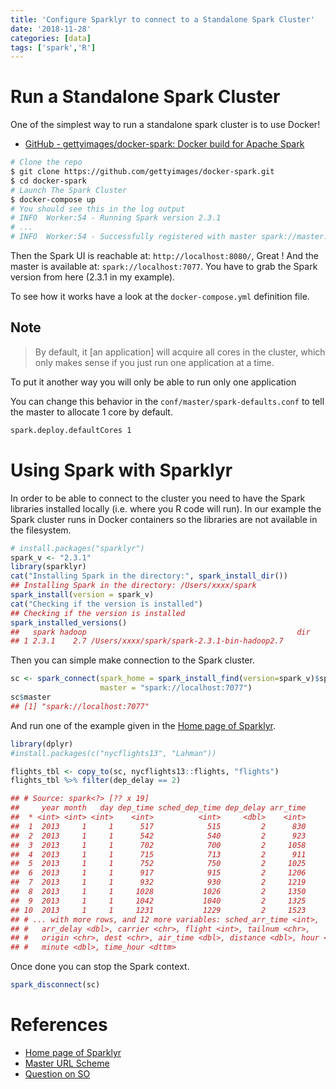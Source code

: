 ```yaml
---
title: 'Configure Sparklyr to connect to a Standalone Spark Cluster'
date: '2018-11-28'
categories: [data]
tags: ['spark','R']
---
```


# Run a Standalone Spark Cluster

One of the simplest way to run a standalone spark cluster is to use
Docker!

*   [GitHub - gettyimages/docker-spark: Docker build for Apache
    Spark](https://github.com/gettyimages/docker-spark)

```bash
# Clone the repo
$ git clone https://github.com/gettyimages/docker-spark.git
$ cd docker-spark
# Launch The Spark Cluster
$ docker-compose up
# You should see this in the log output
# INFO  Worker:54 - Running Spark version 2.3.1
# ...
# INFO  Worker:54 - Successfully registered with master spark://master:7077
```

Then the Spark UI is reachable at: `http://localhost:8080/`, Great !
And the master is available at: `spark://localhost:7077`. You have
to grab the Spark version from here (2.3.1 in my example).

To see how it works have a look at the `docker-compose.yml` definition
file.

## Note

> By default, it \[an application\] will acquire all cores in the
> cluster, which only makes sense if you just run one application at a
> time.

To put it another way you will only be able to run only one application

You can change this behavior in the `conf/master/spark-defaults.conf` to
tell the master to allocate 1 core by default.

```bash
spark.deploy.defaultCores 1
```

# Using Spark with Sparklyr

In order to be able to connect to the cluster you need to have the Spark
libraries installed locally (i.e. where you R code will run). In our
example the Spark cluster runs in Docker containers so the libraries are
not available in the filesystem.

```r
# install.packages("sparklyr")
spark_v <- "2.3.1"
library(sparklyr)
cat("Installing Spark in the directory:", spark_install_dir())
## Installing Spark in the directory: /Users/xxxx/spark
spark_install(version = spark_v)
cat("Checking if the version is installed")
## Checking if the version is installed
spark_installed_versions()
##   spark hadoop                                               dir
## 1 2.3.1    2.7 /Users/xxxx/spark/spark-2.3.1-bin-hadoop2.7
```

Then you can simple make connection to the Spark cluster.

```r
sc <- spark_connect(spark_home = spark_install_find(version=spark_v)$sparkVersionDir, 
                    master = "spark://localhost:7077")
sc$master
## [1] "spark://localhost:7077"
```

And run one of the example given in the [Home page of
Sparklyr](https://spark.rstudio.com/).

```r
library(dplyr)
#install.packages(c("nycflights13", "Lahman"))

flights_tbl <- copy_to(sc, nycflights13::flights, "flights")
flights_tbl %>% filter(dep_delay == 2)

## # Source: spark<?> [?? x 19]
##     year month   day dep_time sched_dep_time dep_delay arr_time
##  * <int> <int> <int>    <int>          <int>     <dbl>    <int>
##  1  2013     1     1      517            515         2      830
##  2  2013     1     1      542            540         2      923
##  3  2013     1     1      702            700         2     1058
##  4  2013     1     1      715            713         2      911
##  5  2013     1     1      752            750         2     1025
##  6  2013     1     1      917            915         2     1206
##  7  2013     1     1      932            930         2     1219
##  8  2013     1     1     1028           1026         2     1350
##  9  2013     1     1     1042           1040         2     1325
## 10  2013     1     1     1231           1229         2     1523
## # ... with more rows, and 12 more variables: sched_arr_time <int>,
## #   arr_delay <dbl>, carrier <chr>, flight <int>, tailnum <chr>,
## #   origin <chr>, dest <chr>, air_time <dbl>, distance <dbl>, hour <dbl>,
## #   minute <dbl>, time_hour <dttm>
```

Once done you can stop the Spark context.

```r
spark_disconnect(sc)
```

# References


* [Home page of Sparklyr](https://spark.rstudio.com/)
* [Master URL Scheme](https://spark.apache.org/docs/latest/submitting-applications.html#master-urls)
* [Question on SO](https://stackoverflow.com/questions/39798798/connect-sparklyr-to-remote-spark-connection)

